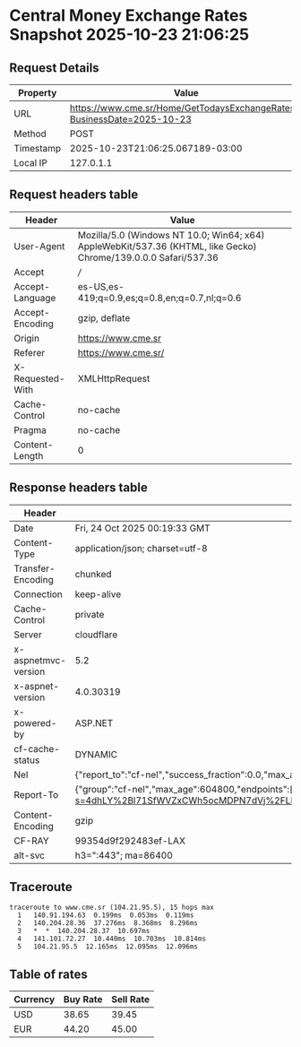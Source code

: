 # Central Money Exchange Rates Snapshot 2025-10-23 21:06:25
## Request Details

| Property | Value |
|----------|-------|
| URL | https://www.cme.sr/Home/GetTodaysExchangeRates/?BusinessDate=2025-10-23 |
| Method | POST |
| Timestamp | 2025-10-23T21:06:25.067189-03:00 |
| Local IP | 127.0.1.1 |
    
## Request headers table

| Header | Value |
|--------|-------|
| User-Agent | Mozilla/5.0 (Windows NT 10.0; Win64; x64) AppleWebKit/537.36 (KHTML, like Gecko) Chrome/139.0.0.0 Safari/537.36 |
| Accept | */* |
| Accept-Language | es-US,es-419;q=0.9,es;q=0.8,en;q=0.7,nl;q=0.6 |
| Accept-Encoding | gzip, deflate |
| Origin | https://www.cme.sr |
| Referer | https://www.cme.sr/ |
| X-Requested-With | XMLHttpRequest |
| Cache-Control | no-cache |
| Pragma | no-cache |
| Content-Length | 0 |

    
## Response headers table
| Header | Value |
|--------|-------|
| Date | Fri, 24 Oct 2025 00:19:33 GMT |
| Content-Type | application/json; charset=utf-8 |
| Transfer-Encoding | chunked |
| Connection | keep-alive |
| Cache-Control | private |
| Server | cloudflare |
| x-aspnetmvc-version | 5.2 |
| x-aspnet-version | 4.0.30319 |
| x-powered-by | ASP.NET |
| cf-cache-status | DYNAMIC |
| Nel | {"report_to":"cf-nel","success_fraction":0.0,"max_age":604800} |
| Report-To | {"group":"cf-nel","max_age":604800,"endpoints":[{"url":"https://a.nel.cloudflare.com/report/v4?s=4dhLY%2Bl71SfWVZxCWh5ocMDPN7dVj%2FLPtLVWQqDseN8o7mG%2B61R8%2B38RIWWUoj%2FIpTMiBnUrxNb7KNtnm6BZa1wSG%2Fg%2F4w2S8sg%3D"}]} |
| Content-Encoding | gzip |
| CF-RAY | 99354d9f292483ef-LAX |
| alt-svc | h3=":443"; ma=86400 |

## Traceroute 

```
traceroute to www.cme.sr (104.21.95.5), 15 hops max
  1   140.91.194.63  0.199ms  0.053ms  0.119ms 
  2   140.204.28.36  37.276ms  8.368ms  8.296ms 
  3   *  *  140.204.28.37  10.697ms 
  4   141.101.72.27  10.440ms  10.703ms  10.814ms 
  5   104.21.95.5  12.165ms  12.095ms  12.096ms 

```


## Table of rates

| Currency | Buy Rate | Sell Rate |
|----------|----------|-----------|
| USD | 38.65 | 39.45 |
| EUR | 44.20 | 45.00 |
